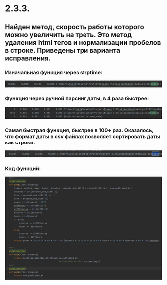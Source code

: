 # 2.3.3.
## Найден метод, скорость работы которого можно увеличить на треть. Это метод удаления html тегов и нормализации пробелов в строке. Приведены три варианта исправления.
### Изначальная функция через strptime:
![Скрин профилировщика](img/date2.png)
### Функция через ручной парсинг даты, в 4 раза быстрее:
![Скрин профилировщика](img/date3.png)
### Самая быстрая функция, быстрее в 100+ раз. Оказалось, что формат даты в csv файлах позволяет сортировать даты как строки:
![Скрин профилировщика](img/date1.png)
### Код функций:
![Код](img/методы.png)
